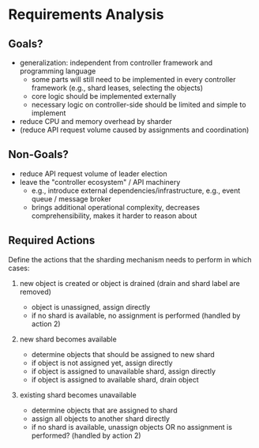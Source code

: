 # Requirements Analysis

## Goals?

- generalization: independent from controller framework and programming language
  - some parts will still need to be implemented in every controller framework (e.g., shard leases, selecting the objects)
  - core logic should be implemented externally
  - necessary logic on controller-side should be limited and simple to implement
- reduce CPU and memory overhead by sharder
- (reduce API request volume caused by assignments and coordination)

## Non-Goals?

- reduce API request volume of leader election
- leave the "controller ecosystem" / API machinery
  - e.g., introduce external dependencies/infrastructure, e.g., event queue / message broker
  - brings additional operational complexity, decreases comprehensibility, makes it harder to reason about

## Required Actions

Define the actions that the sharding mechanism needs to perform in which cases:

1. new object is created or object is drained (drain and shard label are removed)
   - object is unassigned, assign directly
   - if no shard is available, no assignment is performed (handled by action 2)

2. new shard becomes available
   - determine objects that should be assigned to new shard
   - if object is not assigned yet, assign directly
   - if object is assigned to unavailable shard, assign directly
   - if object is assigned to available shard, drain object

3. existing shard becomes unavailable
   - determine objects that are assigned to shard
   - assign all objects to another shard directly
   - if no shard is available, unassign objects OR no assignment is performed? (handled by action 2)

